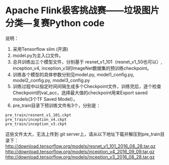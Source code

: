 # Apache Flink极客挑战赛——垃圾图片分类—复赛Python code

说明：
1. 采用Tensorflow slim (开源)
2. model.py为主入口文件。
3. 总共训练出三个模型文件，分别基于 resnet_v1_101（resnet_v1_50也可以）, inception_v4, inception_v3的ImageNet数据集的预训练checkpoint。
4. 训练各个模型的具体参数分别见model.py, model1_config.py, model2_config.py, model3_config.py
5. 训练过程中以指定时间间隔生成多个Checkpoint文件，训练完后，逐个检查Checkpoint的val_acc，选择最大值的checkpoint用来Export saved models(3个TF Saved Model）。
6. pre_train目录下预训练文件有3个，分别是：
```
pre_train/resnent_v1_101.ckpt
pre_train/inception_v4.ckpt
pre_train/inception_v3.ckpt
```
这些文件太大，无法上传到 git server上，请从以下地址下载并解压到pre_train目录下：
http://download.tensorflow.org/models/resnet_v1_101_2016_08_28.tar.gz
http://download.tensorflow.org/models/inception_v4_2016_09_09.tar.gz
http://download.tensorflow.org/models/inception_v3_2016_08_28.tar.gz


